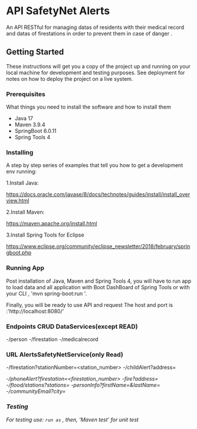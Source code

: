 # API SafetyNet Alerts

An API RESTful  for managing datas of residents with their medical record 
and  datas of firestations  in order to prevent them in case of danger . 

## Getting Started

These instructions will get you a copy of the project up and running on your local machine for development and testing purposes. See deployment for notes on how to deploy the project on a live system.

### Prerequisites

What things you need to install the software and how to install them
- Java 17
- Maven 3.9.4
- SpringBoot 6.0.11
- Spring Tools 4

### Installing

A step by step series of examples that tell you how to get a development env running:

1.Install Java:

https://docs.oracle.com/javase/8/docs/technotes/guides/install/install_overview.html

2.Install Maven:

https://maven.apache.org/install.html

3.Install Spring Tools for Eclipse

https://www.eclipse.org/community/eclipse_newsletter/2018/february/springboot.php

### Running App

Post installation of Java, Maven and Spring Tools 4, you will have to run app to load data and all application with  Boot DashBoard of Spring Tools 
or with your CLI , 'mvn spring-boot:run '.

Finally, you will be ready to  use API and request 
The host and port is :'http://localhost:8080/'

### Endpoints  CRUD DataServices(except READ)

-/person
-/firestation
-/medicalrecord

### URL AlertsSafetyNetService(only Read)

-/firestation?stationNumber=<station_number>
-/childAlert?address=<address>
-/phoneAlert?firestation=<firestation_number>
-fire?address=<address>
-/flood/stations?stations=<a list of station_numbers>
-personInfo?firstName=<firstName>&lastName=<lastName>
-/communityEmail?city=<city>

### Testing
 For testing use:
`run as` , then, 'Maven test' for unit test
